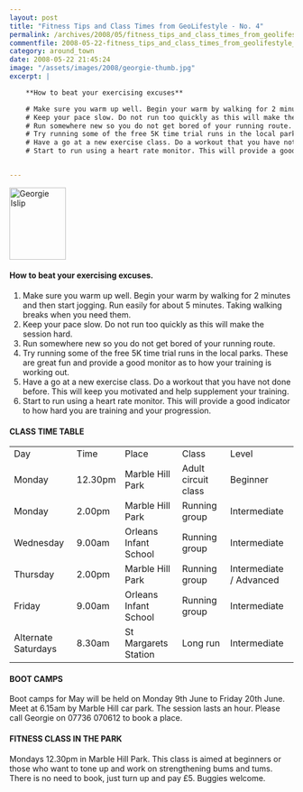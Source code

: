 ```yaml
---
layout: post
title: "Fitness Tips and Class Times from GeoLifestyle - No. 4"
permalink: /archives/2008/05/fitness_tips_and_class_times_from_geolifestyle_no_1.html
commentfile: 2008-05-22-fitness_tips_and_class_times_from_geolifestyle_no_1
category: around_town
date: 2008-05-22 21:45:24
image: "/assets/images/2008/georgie-thumb.jpg"
excerpt: |

    **How to beat your exercising excuses**

    # Make sure you warm up well. Begin your warm by walking for 2 minutes and then start jogging. Run easily for about 5 minutes. Taking walking breaks when you need them.
    # Keep your pace slow. Do not run too quickly as this will make the session hard.
    # Run somewhere new so you do not get bored of your running route.
    # Try running some of the free 5K time trial runs in the local parks. These are great fun and provide a good monitor as to how your training is working out.
    # Have a go at a new exercise class. Do a workout that you have not done before. This will keep you motivated and help supplement your training.
    # Start to run using a heart rate monitor. This will provide a good indicator to how hard you are training and your progression.


---
```


<a href="/assets/images/2008/georgie.jpg"><img src="/assets/images/2008/georgie-thumb.jpg" width="100" height="128" alt="Georgie Islip" class="photo right" /></a>

#### How to beat your exercising excuses.

1.  Make sure you warm up well. Begin your warm by walking for 2 minutes and then start jogging. Run easily for about 5 minutes. Taking walking breaks when you need them.
2.  Keep your pace slow. Do not run too quickly as this will make the session hard.
3.  Run somewhere new so you do not get bored of your running route.
4.  Try running some of the free 5K time trial runs in the local parks. These are great fun and provide a good monitor as to how your training is working out.
5.  Have a go at a new exercise class. Do a workout that you have not done before. This will keep you motivated and help supplement your training.
6.  Start to run using a heart rate monitor. This will provide a good indicator to how hard you are training and your progression.

#### CLASS TIME TABLE

|                     |         |                       |                     |                         |
|---------------------|---------|-----------------------|---------------------|-------------------------|
| Day                 | Time    | Place                 | Class               | Level                   |
| Monday              | 12.30pm | Marble Hill Park      | Adult circuit class | Beginner                |
| Monday              | 2.00pm  | Marble Hill Park      | Running group       | Intermediate            |
| Wednesday           | 9.00am  | Orleans Infant School | Running group       | Intermediate            |
| Thursday            | 2.00pm  | Marble Hill Park      | Running group       | Intermediate / Advanced |
| Friday              | 9.00am  | Orleans Infant School | Running group       | Intermediate            |
| Alternate Saturdays | 8.30am  | St Margarets Station  | Long run            | Intermediate            |

#### BOOT CAMPS

Boot camps for May will be held on Monday 9th June to Friday 20th June. Meet at 6.15am by Marble Hill car park. The session lasts an hour. Please call Georgie on 07736 070612 to book a place.

#### FITNESS CLASS IN THE PARK

Mondays 12.30pm in Marble Hill Park. This class is aimed at beginners or those who want to tone up and work on strengthening bums and tums. There is no need to book, just turn up and pay £5. Buggies welcome.
